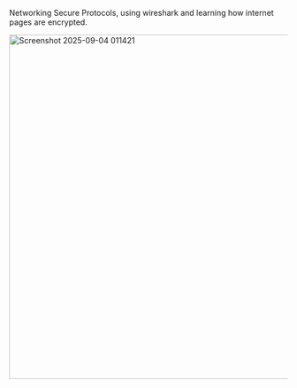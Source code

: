 Networking Secure Protocols, using wireshark and learning how internet pages are encrypted.

<img width="984" height="622" alt="Screenshot 2025-09-04 011421" src="https://github.com/user-attachments/assets/e88cdfc9-895e-4c21-9302-b30bc0add4d9" />
